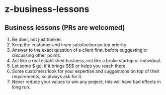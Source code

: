 # z-business-lessons
## Business lessons (PRs are welcomed)

1. Be doer, not just thinker.
1. Keep the customer and team satisfaction on top priority.
1. Answer to the exact question of a client first, before suggesting or discussing other points.
1. Act like a real established business, not like a broke startup or individual.
1. Let some $ go, if it brings $$$ or helps you reach there.
1. Some customers look for your expertise and suggestions on top of their requirements, so always ask for it.
1. Never reduce your values to win any project, this will have bad effects in long run.
